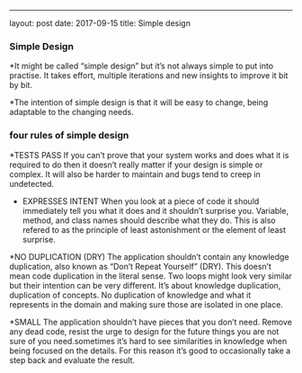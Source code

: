 ---
layout: post
date: 2017-09-15
title: Simple design

### Simple Design

*It might be called “simple design” but it’s not always simple to put into practise. It takes effort, multiple iterations and new insights to improve it bit by bit.

*The intention of simple design is that it will be easy to change, being adaptable to the changing needs.

### four rules of simple design

*TESTS PASS
If you can’t prove that your system works and does what it is required to do then it doesn’t really matter if your design is simple or complex. It will also be harder to maintain and bugs tend to creep in undetected.


*	EXPRESSES INTENT
When you look at a piece of code it should immediately tell you what it does and it shouldn’t surprise you. Variable, method, and class names should describe what they do. This is also refered to as the principle of least astonishment or the element of least surprise.

*NO DUPLICATION (DRY)
The application shouldn’t contain any knowledge duplication, also known as “Don’t Repeat Yourself” (DRY). This doesn’t mean code duplication in the literal sense. Two loops might look very similar but their intention can be very different. It’s about knowledge duplication, duplication of concepts. No duplication of knowledge and what it represents in the domain and making sure those are isolated in one place.



*SMALL
The application shouldn’t have pieces that you don’t need. Remove any dead code, resist the urge to design for the future things you are not sure of you need.sometimes it’s hard to see similarities in knowledge when being focused on the details. For this reason it’s good to occasionally take a step back and evaluate the result.

